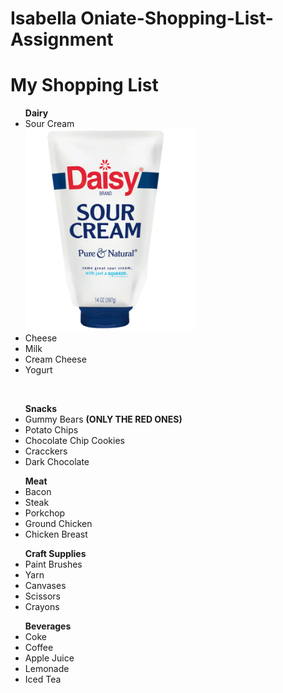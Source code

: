 # Isabella Oniate-Shopping-List-Assignment
<!DOCTYPE html>
<html>
<body>
<h1>My Shopping List</h1>
<ul> <strong>Dairy</strong> 
<li>Sour Cream</li> <img src="sourcream.jpg" alt="Sour Cream"> 
<li>Cheese</li>
<li>Milk</li>
<li>Cream Cheese</li>
<li>Yogurt</li> </ul>
<br>
<ul> <strong>Snacks</strong>
<li>Gummy Bears <strong>(ONLY THE RED ONES)</strong></li>
<li>Potato Chips</li>
<li>Chocolate Chip Cookies</li>
<li>Cracckers</li>
<li>Dark Chocolate</li>
</ul>
<ul> <strong>Meat</strong>
<li>Bacon</li>
<li>Steak</li>
<li>Porkchop</li>
<li>Ground Chicken</li>
<li>Chicken Breast</li>
</ul>
<ul> <strong>Craft Supplies</strong>
<li>Paint Brushes</li>
<li>Yarn</li>
<li>Canvases</li>
<li>Scissors</li>
<li>Crayons</li>
</ul>
<ul> <strong>Beverages</strong>
<li>Coke</li>
<li>Coffee</li>
<li> Apple Juice</li>
<li>Lemonade</li>
<li>Iced Tea</li>
</ul>

